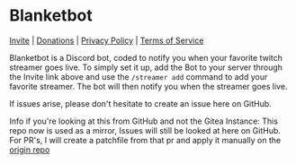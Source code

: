 # Blanketbot

[Invite](https://discord.com/oauth2/authorize?client_id=1130933938408403034) | [Donations](https://ko-fi.com/jansel) | [Privacy Policy](https://github.com/NotJansel/Feixiao/blob/root/docs/privacy-policy.md) | [Terms of Service](https://github.com/NotJansel/Feixiao/blob/root/docs/terms-of-service.md)

Blanketbot is a Discord bot, coded to notify you when your favorite twitch streamer goes live. To simply set it up, add the Bot to your server through the Invite link above and use the `/streamer add` command to add your favorite streamer. The bot will then notify you when the streamer goes live.

If issues arise, please don't hesitate to create an issue here on GitHub.

Info if you're looking at this from GitHub and not the Gitea Instance: This repo now is used as a mirror, Issues will still be looked at here on GitHub. For PR's, I will create a patchfile from that pr and apply it manually on the [origin repo](https://git.jansel.dev/jansel/feixiao)